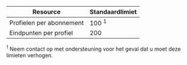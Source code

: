 Resource| Standaardlimiet
---|---
Profielen per abonnement | 100 <sup>1</sup>
Eindpunten per profiel| 200

<sup>1</sup> Neem contact op met ondersteuning voor het geval dat u moet deze limieten verhogen.
